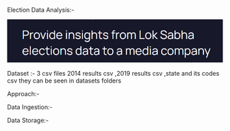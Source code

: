 Election Data Analysis:- 

![Problem Statement](./screenshots/Challenge.PNG) 

Dataset :- 
3 csv files 
2014 results csv ,2019 results csv ,state and its codes csv 
they can be seen in datasets folders 

Approach:- 

Data Ingestion:- 

Data Storage:-
 
